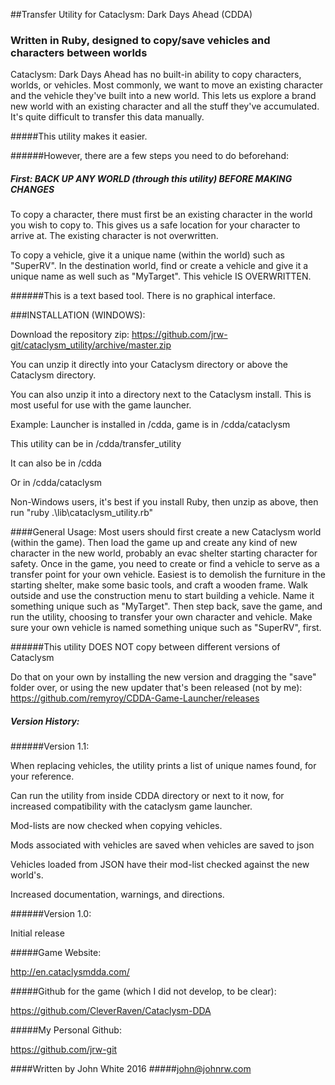 ##Transfer Utility for Cataclysm: Dark Days Ahead (CDDA)
### Written in Ruby, designed to copy/save vehicles and characters between worlds

Cataclysm: Dark Days Ahead has no built-in ability to copy characters, worlds, or vehicles.
Most commonly, we want to move an existing character and the vehicle they've built into a new world.
This lets us explore a brand new world with an existing character and all the stuff they've accumulated.
It's quite difficult to transfer this data manually.

#####This utility makes it easier.

######However, there are a few steps you need to do beforehand:

##### First: BACK UP ANY WORLD (through this utility) BEFORE MAKING CHANGES

To copy a character, there must first be an existing character in the world you wish to copy to.
This gives us a safe location for your character to arrive at. The existing character is not overwritten.

To copy a vehicle, give it a unique name (within the world) such as "SuperRV". In the destination
world, find or create a vehicle and give it a unique name as well such as "MyTarget".
This vehicle IS OVERWRITTEN.

######This is a text based tool. There is no graphical interface.

###INSTALLATION (WINDOWS):

Download the repository zip:
https://github.com/jrw-git/cataclysm_utility/archive/master.zip

You can unzip it directly into your Cataclysm directory
or above the Cataclysm directory.

You can also unzip it into a directory next to the Cataclysm install.
This is most useful for use with the game launcher.

Example: Launcher is installed in /cdda, game is in /cdda/cataclysm

This utility can be in /cdda/transfer_utility

It can also be in /cdda

Or in /cdda/cataclysm

Non-Windows users, it's best if you install Ruby, then
unzip as above, then run
"ruby .\lib\cataclysm_utility.rb"

####General Usage:
Most users should first create a new Cataclysm world (within the game). Then load the game up and create
any kind of new character in the new world, probably an evac shelter starting character for safety.
Once in the game, you need to create or find a vehicle to serve as a transfer point for your own vehicle.
Easiest is to demolish the furniture in the starting shelter, make some basic tools, and craft a wooden frame.
Walk outside and use the construction menu to start building a vehicle. Name it something unique
such as "MyTarget". Then step back, save the game, and run the utility, choosing to transfer your own
character and vehicle. Make sure your own vehicle is named something unique such as "SuperRV", first.

######This utility DOES NOT copy between different versions of Cataclysm

Do that on your own by installing the new version and dragging the "save" folder over,
or using the new updater that's been released (not by me):
 https://github.com/remyroy/CDDA-Game-Launcher/releases


##### Version History:

######Version 1.1:

When replacing vehicles, the utility prints a list of unique names found, for
your reference.

Can run the utility from inside CDDA directory or next to it now,
for increased compatibility with the cataclysm game launcher.

Mod-lists are now checked when copying vehicles.

Mods associated with vehicles are saved when vehicles are saved to json

Vehicles loaded from JSON have their mod-list checked against the new world's.

Increased documentation, warnings, and directions.

######Version 1.0:

Initial release


#####Game Website:

http://en.cataclysmdda.com/


#####Github for the game (which I did not develop, to be clear):

https://github.com/CleverRaven/Cataclysm-DDA


#####My Personal Github:

https://github.com/jrw-git


####Written by John White 2016
#####john@johnrw.com
